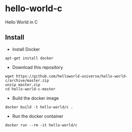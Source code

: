 # hello-world-c
Hello World in C

## Install
- Install Docker
```
apt-get install docker
```
- Download this repository
```
wget https://github.com/helloworld-universe/hello-world-c/archive/master.zip
unzip master.zip
cd hello-world-c-master
```
- Build the docker image
```
docker build -t hello-world/c .
```
- Run the docker container
```
docker run --rm -it hello-world/c
```
